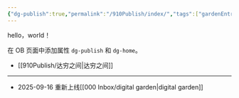 ```yaml
---
{"dg-publish":true,"permalink":"/910Publish/index/","tags":["gardenEntry"]}
---
```


hello，world！

在 OB 页面中添加属性 `dg-publish` 和 `dg-home`。

- [[910Publish/达穷之间\|达穷之间]]

---
- 2025-09-16 重新上线[[000 Inbox/digital garden\|digital garden]]